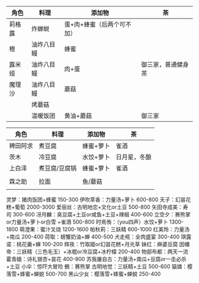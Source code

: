 
| 角色   | 料理       | 添加物                     | 茶                 |
| ------ | ---------- | -------------------------- | ------------------ |
| 莉格露 | 炸蝉蜕     | 蛋+肉+蜂蜜（后两个可不加） |                    |
| 橙     | 油炸八目鳗 | 蜂蜜                       |                    |
| 露米娅 | 油炸八目鳗 | 肉+蛋                      | 御三家，普通健身茶 |
| 魔理沙 | 油炸八目鳗 | 蘑菇                       |                    |
|        | 烤蘑菇     |                            |                    |
|        | 温暖饭团   | 黄油+蘑菇                  | 御三家             |


| 角色     | 料理          | 添加物    | 茶           |
| -------- | ------------- | --------- | ------------ |
| 稗田阿求 | 煮豆腐        | 蜂蜜+萝卜 | 雀酒         |
| 茨木     | 冷豆腐        | 水饺+萝卜 | 日月星，冬酿 |
| 上白泽   | 煮豆腐/豆腐锅 | 蜂蜜+萝卜 | 雀酒         |
|          |               |           |              |
| 霖之助   | 拉面          | 鱼/蘑菇   |              |
|          |               |           |              |



灵梦：猪肉饭团+蜂蜜 150-300
伊吹萃香：力量汤+萝卜 600-800
天子：幻昙花糕+葡萄 2000-3000
爱丽丝：古明地恋+文化or土豆 500-800
矢田寺成美：寿司 300-600
冴月麟：臭豆腐+土豆or咸鱼+土豆+辣椒 400-600
立空夕：赛熊掌or力量汤+萝卜or白雪 +雀酒 500-800
时焉侑：（you四声）水饺+萝卜 1300-1800
萌澄果：蜜汁叉烧 1200-1600
帕秋莉：三妖精 600-1000
红美玲：力量汤+南瓜 200-400
荷取：螃蟹奶油+蝉 400-500
犬走椛：全肉盛宴 300-400
琪露诺：桃花羹+蝉 100-200
辉夜：竹取姬or幻昙花糕+月光草
妹红：麻婆豆腐
因幡帝：三妖精（三色毛玉）+冰棍or冷豆腐+冰柠檬 200-400
物部布都：两天一流
霍青娥：诗礼银杏+昙花 400-900
苏我屠自古：力量汤+南瓜+豆腐or一击必杀+土豆
小伞：惊吓大冒险
鵺：赛熊掌
古明地觉：三妖精+土豆 500-600
猫燐：樱落雪+蜂蜜+蝉蜕 500-700
黑山少女：樱落雪+蜂蜜+蝉蜕 250-400